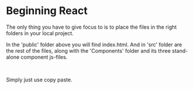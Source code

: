 # Beginning React

The only thing you have to give focus to is to place the files in the right folders in your local project. 
  
In the 'public' folder above you will find index.html. And in 'src' folder are the rest of the files, along with the 'Components' folder and its three stand-alone component js-files.

<br> 

Simply just use copy paste. 
